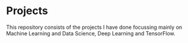 # Projects
This repository consists of the projects I have done focussing mainly on Machine Learning and Data Science, Deep Learning and TensorFlow.
